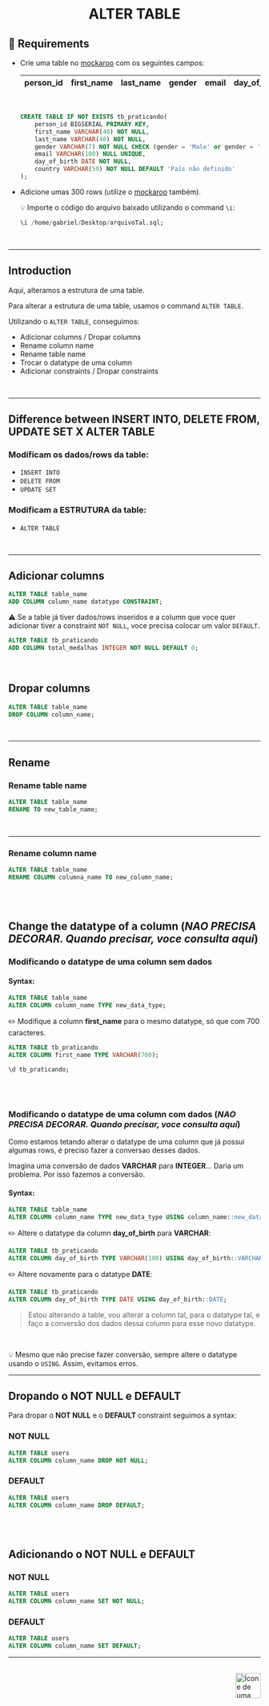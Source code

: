 <h1 align="center"> ALTER TABLE</h1>

## 📓 Requirements
* Crie uma table no <a href="https://www.mockaroo.com/">mockaroo</a> com os seguintes campos:

    | person_id | first_name | last_name | gender | email | day_of_birth | country |
    |:---       | :---       |  :---     | :---   | :---  | :---         | :---    |
    
    <br>

    ```sql
    CREATE TABLE IF NOT EXISTS tb_praticando(
        person_id BIGSERIAL PRIMARY KEY,
        first_name VARCHAR(40) NOT NULL,
        last_name VARCHAR(40) NOT NULL,
        gender VARCHAR(7) NOT NULL CHECK (gender = 'Male' or gender = 'Female'),
        email VARCHAR(100) NULL UNIQUE,
        day_of_birth DATE NOT NULL,
        country VARCHAR(50) NOT NULL DEFAULT 'País não definido'
    );
    ```

* Adicione umas 300 rows (utilize o <a href="https://www.mockaroo.com/">mockaroo</a> também).

    💡 Importe o código do arquivo baixado utilizando o command `\i`:

    ```sql
    \i /home/gabriel/Desktop/arquivoTal.sql;
    ```

<br>
<hr>

## Introduction
Aqui, alteramos a estrutura de uma table.

Para alterar a estrutura de uma table, usamos o command `ALTER TABLE`.

Utilizando o `ALTER TABLE`, conseguimos:

* Adicionar columns / Dropar columns
* Rename column name
* Rename table name
* Trocar o datatype de uma column
* Adicionar constraints / Dropar constraints

<br>
<hr>

## Difference between INSERT INTO, DELETE FROM, UPDATE SET X ALTER TABLE

### Modificam os dados/rows da table: 

* `INSERT INTO`
* `DELETE FROM`
* `UPDATE SET`

### Modificam a ESTRUTURA da table: 

* `ALTER TABLE`

<br>
<hr>

## Adicionar columns

```sql
ALTER TABLE table_name 
ADD COLUMN column_name datatype CONSTRAINT;
```

⚠️ Se a table já tiver dados/rows inseridos e a column que voce quer adicionar tiver a constraint `NOT NULL`, voce precisa colocar um valor `DEFAULT`.

```sql
ALTER TABLE tb_praticando 
ADD COLUMN total_medalhas INTEGER NOT NULL DEFAULT 0;
```

<br>

## Dropar columns

```sql
ALTER TABLE table_name 
DROP COLUMN column_name;
```

<br>
<hr>

## Rename

### Rename table name

```sql
ALTER TABLE table_name
RENAME TO new_table_name;
```

<br>
<hr>

### Rename column name

```sql
ALTER TABLE table_name
RENAME COLUMN columna_name TO new_column_name;
```

<br>
<br>

## Change the datatype of a column (*NAO PRECISA DECORAR. Quando precisar, voce consulta aqui*)

### Modificando o datatype de uma column sem dados
#### Syntax:

```sql
ALTER TABLE table_name
ALTER COLUMN column_name TYPE new_data_type;
```

✏️ Modifique a column **first_name** para o mesmo datatype, só que com 700 caracteres.

```sql
ALTER TABLE tb_praticando
ALTER COLUMN first_name TYPE VARCHAR(700);
```

```sql
\d tb_praticando;
```

<br>
<br>

### Modificando o datatype de uma column com dados (*NAO PRECISA DECORAR. Quando precisar, voce consulta aqui*)

Como estamos tetando alterar o datatype de uma column que já possui algumas rows, é preciso fazer a conversao desses dados.

Imagina uma conversão de dados **VARCHAR** para **INTEGER**... Daria um problema. Por isso fazemos a conversão.

#### Syntax:

```sql
ALTER TABLE table_name
ALTER COLUMN column_name TYPE new_data_type USING column_name::new_data_type;
```

✏️ Altere o datatype da column **day_of_birth** para **VARCHAR**:

```sql
ALTER TABLE tb_praticando
ALTER COLUMN day_of_birth TYPE VARCHAR(100) USING day_of_birth::VARCHAR(50);
```

✏️ Altere novamente para o datatype **DATE**:

```sql
ALTER TABLE tb_praticando
ALTER COLUMN day_of_birth TYPE DATE USING day_of_birth::DATE;
```

> Estou alterando a table, vou alterar a column tal, para o datatype tal, e faço a conversão dos dados dessa column para esse novo datatype.

<br>

💡 Mesmo que não precise fazer conversão, sempre altere o datatype usando o `USING`. Assim, evitamos erros.
<br>
<hr>

## Dropando o NOT NULL e DEFAULT

Para dropar o **NOT NULL** e o **DEFAULT** constraint seguimos a syntax:

### NOT NULL

```sql
ALTER TABLE users
ALTER COLUMN column_name DROP NOT NULL;
```

### DEFAULT

```sql
ALTER TABLE users
ALTER COLUMN column_name DROP DEFAULT;
```

<br>
<br>

## Adicionando o NOT NULL e DEFAULT
### NOT NULL

```sql
ALTER TABLE users
ALTER COLUMN column_name SET NOT NULL;
```

### DEFAULT

```sql
ALTER TABLE users
ALTER COLUMN column_name SET DEFAULT;
```

<hr>
<br>

<!-- Next Page Button -->
<a href="https://github.com/lGabrielDev/06.postgreSQL/blob/main/2.praticando/7.pg_restore.md">
    <img alt="Ícone de uma seta apontada para direita, representando um link para a próxima página" src="https://cdn-icons-png.flaticon.com/512/8875/8875266.png" width="50px" height="50px" align="right">
</a>